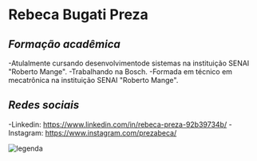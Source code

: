 # Rebeca Bugati Preza

## _Formação acadêmica_
-Atulalmente cursando desenvolvimentode sistemas na instituição SENAI "Roberto Mange".
-Trabalhando na Bosch.
-Formada em técnico em mecatrônica na instituição SENAI "Roberto Mange".

## _Redes sociais_
-Linkedin: https://www.linkedin.com/in/rebeca-preza-92b39734b/
-Instagram: https://www.instagram.com/prezabeca/

![legenda](https://media1.giphy.com/media/v1.Y2lkPTc5MGI3NjExNThxNXdxcWw3bDg1aWFhd3Y5YzF2bGJiYmpnNWM5MXcxbGNhMmE4aSZlcD12MV9pbnRlcm5hbF9naWZfYnlfaWQmY3Q9Zw/cIxxFKOTCPwX9DUk7L/giphy.gif)
